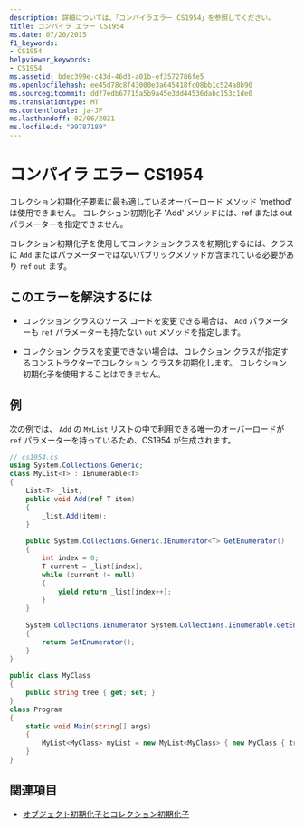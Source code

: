```yaml
---
description: 詳細については、「コンパイラエラー CS1954」を参照してください。
title: コンパイラ エラー CS1954
ms.date: 07/20/2015
f1_keywords:
- CS1954
helpviewer_keywords:
- CS1954
ms.assetid: bdec399e-c43d-46d3-a01b-ef3572786fe5
ms.openlocfilehash: ee45d78c8f43000e3a645418fc08bb1c524a8b90
ms.sourcegitcommit: ddf7edb67715a5b9a45e3dd44536dabc153c1de0
ms.translationtype: MT
ms.contentlocale: ja-JP
ms.lasthandoff: 02/06/2021
ms.locfileid: "99787189"
---
```

# <a name="compiler-error-cs1954"></a>コンパイラ エラー CS1954

コレクション初期化子要素に最も適しているオーバーロード メソッド 'method' は使用できません。 コレクション初期化子 'Add' メソッドには、ref または out パラメーターを指定できません。  
  
 コレクション初期化子を使用してコレクションクラスを初期化するには、クラスに `Add` またはパラメーターではないパブリックメソッドが含まれている必要があり `ref` `out` ます。  
  
## <a name="to-correct-this-error"></a>このエラーを解決するには  
  
- コレクション クラスのソース コードを変更できる場合は、 `Add` パラメーターも `ref` パラメーターも持たない `out` メソッドを指定します。  
  
- コレクション クラスを変更できない場合は、コレクション クラスが指定するコンストラクターでコレクション クラスを初期化します。 コレクション初期化子を使用することはできません。  
  
## <a name="example"></a>例  

 次の例では、 `Add` の `MyList` リストの中で利用できる唯一のオーバーロードが `ref` パラメーターを持っているため、CS1954 が生成されます。  
  
```csharp  
// cs1954.cs  
using System.Collections.Generic;  
class MyList<T> : IEnumerable<T>  
{  
    List<T> _list;  
    public void Add(ref T item)  
    {  
        _list.Add(item);  
    }  
  
    public System.Collections.Generic.IEnumerator<T> GetEnumerator()  
    {  
        int index = 0;  
        T current = _list[index];  
        while (current != null)  
        {  
            yield return _list[index++];  
        }  
    }  
  
    System.Collections.IEnumerator System.Collections.IEnumerable.GetEnumerator()  
    {  
        return GetEnumerator();  
    }  
}  
  
public class MyClass  
{  
    public string tree { get; set; }  
}  
class Program  
{  
    static void Main(string[] args)  
    {  
        MyList<MyClass> myList = new MyList<MyClass> { new MyClass { tree = "maple" } }; // CS1954  
    }  
}  
```  
  
## <a name="see-also"></a>関連項目

- [オブジェクト初期化子とコレクション初期化子](../programming-guide/classes-and-structs/object-and-collection-initializers.md)
